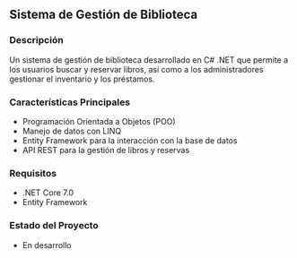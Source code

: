 ## Sistema de Gestión de Biblioteca

### Descripción
Un sistema de gestión de biblioteca desarrollado en C# .NET que permite a los usuarios buscar y reservar libros, así como a los administradores gestionar el inventario y los préstamos.

### Características Principales
- Programación Orientada a Objetos (POO)
- Manejo de datos con LINQ
- Entity Framework para la interacción con la base de datos
- API REST para la gestión de libros y reservas

### Requisitos
- .NET Core 7.0
- Entity Framework

### Estado del Proyecto
- En desarrollo
